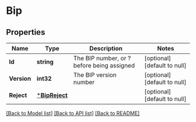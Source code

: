 # Bip

## Properties
Name | Type | Description | Notes
------------ | ------------- | ------------- | -------------
**Id** | **string** | The BIP number, or ? before being assigned | [optional] [default to null]
**Version** | **int32** | The BIP version number | [optional] [default to null]
**Reject** | [***BipReject**](BIP_reject.md) |  | [optional] [default to null]

[[Back to Model list]](../README.md#documentation-for-models) [[Back to API list]](../README.md#documentation-for-api-endpoints) [[Back to README]](../README.md)


